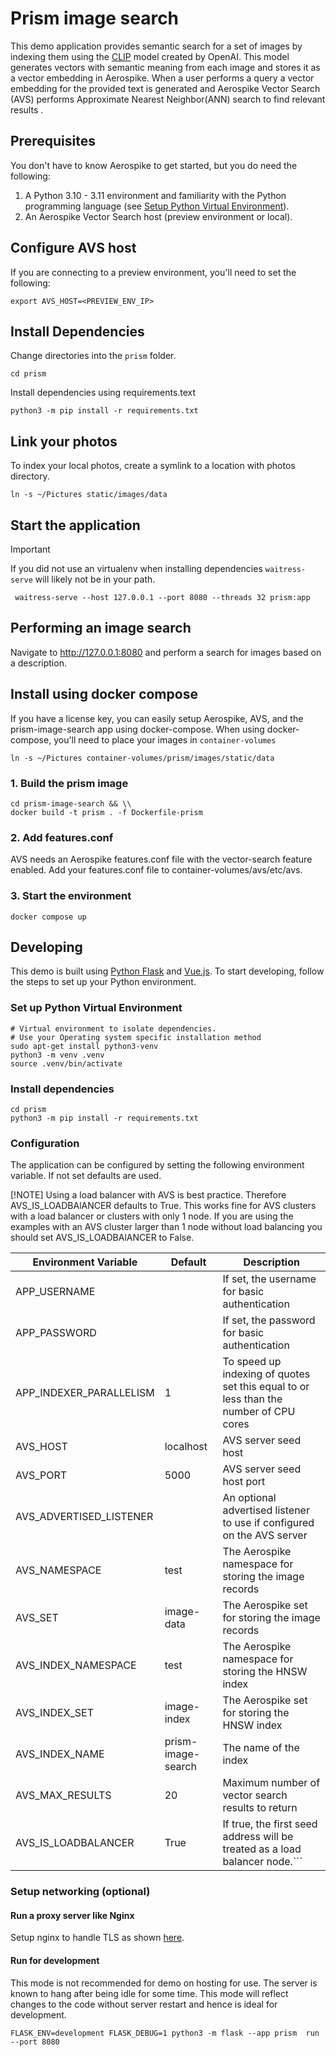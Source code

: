 # Prism image search
This demo application provides semantic search for a set of images
by indexing them using the [CLIP](https://huggingface.co/sentence-transformers/clip-ViT-B-32-multilingual-v1)
model created by OpenAI. This model generates vectors with semantic meaning 
from each image and stores it as a vector embedding in Aerospike. When a user
performs a query a vector embedding for the provided text is generated and
Aerospike Vector Search (AVS) performs Approximate Nearest Neighbor(ANN) search to find relevant results .

## Prerequisites
You don't have to know Aerospike to get started, but you do need the following:

1. A Python 3.10 - 3.11 environment and familiarity with the Python programming language (see [Setup Python Virtual Environment](./README.md#setup-python-virtual-environment)).
1. An Aerospike Vector Search host (preview environment or local).

## Configure AVS host

If you are connecting to a preview environment, you'll need to set the following:
```shell
export AVS_HOST=<PREVIEW_ENV_IP>
```

## Install Dependencies
Change directories into the `prism` folder.

```shell
cd prism
```

Install dependencies using requirements.text 
```shell 
python3 -m pip install -r requirements.txt
```
## Link your photos
To index your local photos, create a symlink to a location with photos directory.

```shell
ln -s ~/Pictures static/images/data
```
## Start the application

> [!IMPORTANT]
> If you did not use an virtualenv when installing dependencies `waitress-serve` will
> likely not be in your path. 

```shell
 waitress-serve --host 127.0.0.1 --port 8080 --threads 32 prism:app
```

## Performing an image search
<!-- markdown-link-check-disable-next-line -->
Navigate to http://127.0.0.1:8080 and perform a search for images based on a
description.


## Install using docker compose
If you have a license key, you can easily setup Aerospike, AVS, and the prism-image-search
app using docker-compose. When using docker-compose, you'll need to place your images in `container-volumes`

```shell
ln -s ~/Pictures container-volumes/prism/images/static/data
```

### 1. Build the prism image 
```
cd prism-image-search && \\
docker build -t prism . -f Dockerfile-prism
```

### 2. Add features.conf
AVS needs an Aerospike features.conf file with the vector-search feature enabled.
Add your features.conf file to container-volumes/avs/etc/avs.

### 3. Start the environment
```
docker compose up
```

## Developing
This demo is built using [Python Flask](https://flask.palletsprojects.com/en/2.3.x/)
and [Vue.js](https://vuejs.org/). To start developing, follow the steps to 
set up your Python environment.

### Set up Python Virtual Environment

```shell
# Virtual environment to isolate dependencies.
# Use your Operating system specific installation method
sudo apt-get install python3-venv
python3 -m venv .venv
source .venv/bin/activate
```

### Install dependencies

```shell
cd prism
python3 -m pip install -r requirements.txt
```

### Configuration

The application can be configured by setting the following environment variable.
If not set defaults are used.

[!NOTE]
Using a load balancer with AVS is best practice. Therefore AVS_IS_LOADBAlANCER defaults to True.
This works fine for AVS clusters with a load balancer or clusters with only 1 node. If you are using
the examples with an AVS cluster larger than 1 node without load balancing you should set AVS_IS_LOADBAlANCER to False.

| Environment Variable   | Default            | Description                                                     |
|------------------------|--------------------|-----------------------------------------------------------------|
| APP_USERNAME           |                    | If set, the username for basic authentication                   |
| APP_PASSWORD           |                    | If set, the password for basic authentication                   |
| APP_INDEXER_PARALLELISM| 1                  | To speed up indexing of quotes set this equal to or less than the number of CPU cores               |
| AVS_HOST               | localhost          | AVS server seed host                                            |
| AVS_PORT               | 5000               | AVS server seed host port                                       |
| AVS_ADVERTISED_LISTENER|                    | An optional advertised listener to use if configured on the AVS server                              |
| AVS_NAMESPACE     | test               | The Aerospike namespace for storing the image records           |
| AVS_SET           | image-data         | The Aerospike set for storing the image records                 |
| AVS_INDEX_NAMESPACE     | test               | The Aerospike namespace for storing the HNSW index              |
| AVS_INDEX_SET           | image-index        | The Aerospike set for storing the HNSW index                    |
| AVS_INDEX_NAME         | prism-image-search | The name of the  index                                          |
| AVS_MAX_RESULTS        | 20                 | Maximum number of vector search results to return               |
| AVS_IS_LOADBALANCER    | True              |                 If true, the first seed address will be treated as a load balancer node.```

### Setup networking (optional)

#### Run a proxy server like Nginx

Setup nginx to handle TLS as
shown [here](https://dev.to/thetrebelcc/how-to-run-a-flask-app-over-https-using-waitress-and-nginx-2020-235c).


#### Run for development

This mode is not recommended for demo on hosting for use. The server is known to
hang after being
idle for some time. This mode will reflect changes to the code without server
restart and hence is ideal for development.

```shell
FLASK_ENV=development FLASK_DEBUG=1 python3 -m flask --app prism  run --port 8080
```